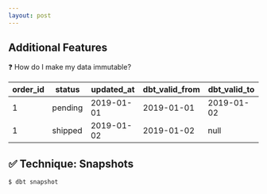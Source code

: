 ```yaml
---
layout: post
---
```


## Additional Features
❓ How do I make my data immutable?

| order_id | status  | updated_at | dbt_valid_from | dbt_valid_to |
|----------|---------|------------|----------------|--------------|
| 1        | pending | 2019-01-01 | 2019-01-01     | 2019-01-02   |
| 1        | shipped | 2019-01-02 | 2019-01-02     | null         |

## ✅ Technique: Snapshots

```bash
$ dbt snapshot
```

